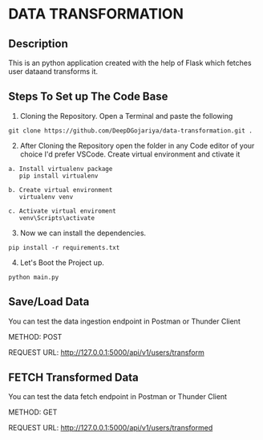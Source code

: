 # DATA TRANSFORMATION

## Description
This is an python application created with the help of Flask which fetches user dataand transforms it.

## Steps To Set up The Code Base

  1. Cloning the Repository. Open a Terminal and paste the following
        
    git clone https://github.com/DeepDGojariya/data-transformation.git .

  2. After Cloning the Repository open the folder in any Code editor of your choice I'd prefer VSCode. Create virtual environment and ctivate it

    a. Install virtualenv package
       pip install virtualenv
    
    b. Create virtual environment
       virtualenv venv
    
    c. Activate virtual enviroment
       venv\Scripts\activate


  3. Now we can install the dependencies.

    pip install -r requirements.txt

  4. Let's Boot the Project up.
    
    python main.py


## Save/Load Data
You can test the data ingestion endpoint in Postman or Thunder Client

METHOD: POST

REQUEST URL: http://127.0.0.1:5000/api/v1/users/transform

## FETCH Transformed Data
You can test the data fetch endpoint in Postman or Thunder Client

METHOD: GET

REQUEST URL: http://127.0.0.1:5000/api/v1/users/transformed

